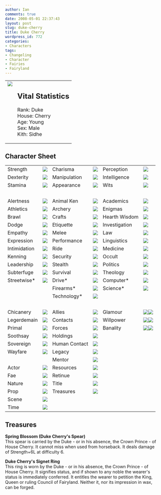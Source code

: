 ```yaml
---
author: Ian
comments: true
date: 2008-05-01 22:37:43
layout: post
slug: duke-cherry
title: Duke Cherry
wordpress_id: 772
categories:
- Characters
tags:
- Changeling
- Character
- Fairies
- Fairyland
---
```


<table border="0" cellspacing="10">
<tr>
<td valign="top"><img src="http://onlydreaming.net/images/avatars/dukecherry.png" /></td>
<td valign="top">
<h2>Vital Statistics</h2>
<p>Rank: Duke<br />
House: Cherry<br />
Age: Young<br />
Sex: Male<br />
Kith: Sidhe</p></td>
</tr>
</table>
<h2>Character Sheet</h2>
<table border="0" width="100%" cellspacing="2" cellpadding="4">
<tr>
<td>Strength</td>
<td><img src="http://onlydreaming.net/images/dots/4.png" /></td>
<td>Charisma</td>
<td><img src="http://onlydreaming.net/images/dots/3.png" /></td>
<td>Perception</td>
<td><img src="http://onlydreaming.net/images/dots/3.png" /></td>
</tr>
<tr>
<td>Dexterity</td>
<td><img src="http://onlydreaming.net/images/dots/4.png" /></td>
<td>Manipulation</td>
<td><img src="http://onlydreaming.net/images/dots/2.png" /></td>
<td>Intelligence</td>
<td><img src="http://onlydreaming.net/images/dots/2.png" /></td>
</tr>
<tr>
<td>Stamina</td>
<td><img src="http://onlydreaming.net/images/dots/4.png" /></td>
<td>Appearance</td>
<td><img src="http://onlydreaming.net/images/dots/4.png" /></td>
<td>Wits</td>
<td><img src="http://onlydreaming.net/images/dots/4.png" /></td>
</tr>
<tr>
<td>&nbsp;</td>
</tr>
<tr>
<td>Alertness</td>
<td><img src="http://onlydreaming.net/images/dots/2.png" /></td>
<td>Animal Ken</td>
<td><img src="http://onlydreaming.net/images/dots/0.png" /></td>
<td>Academics</td>
<td><img src="http://onlydreaming.net/images/dots/2.png" /></td>
</tr>
<tr>
<td>Athletics</td>
<td><img src="http://onlydreaming.net/images/dots/3.png" /></td>
<td>Archery</td>
<td><img src="http://onlydreaming.net/images/dots/3.png" /></td>
<td>Enigmas</td>
<td><img src="http://onlydreaming.net/images/dots/0.png" /></td>
</tr>
<tr>
<td>Brawl</td>
<td><img src="http://onlydreaming.net/images/dots/0.png" /></td>
<td>Crafts</td>
<td><img src="http://onlydreaming.net/images/dots/0.png" /></td>
<td>Hearth Wisdom</td>
<td><img src="http://onlydreaming.net/images/dots/3.png" /></td>
</tr>
<tr>
<td>Dodge</td>
<td><img src="http://onlydreaming.net/images/dots/3.png" /></td>
<td>Etiquette</td>
<td><img src="http://onlydreaming.net/images/dots/5.png" /></td>
<td>Investigation</td>
<td><img src="http://onlydreaming.net/images/dots/0.png" /></td>
</tr>
<tr>
<td>Empathy</td>
<td><img src="http://onlydreaming.net/images/dots/1.png" /></td>
<td>Melee</td>
<td><img src="http://onlydreaming.net/images/dots/4.png" /></td>
<td>Law</td>
<td><img src="http://onlydreaming.net/images/dots/4.png" /></td>
</tr>
<tr>
<td>Expression</td>
<td><img src="http://onlydreaming.net/images/dots/3.png" /></td>
<td>Performance</td>
<td><img src="http://onlydreaming.net/images/dots/2.png" /></td>
<td>Linguistics</td>
<td><img src="http://onlydreaming.net/images/dots/2.png" /></td>
</tr>
<tr>
<td>Intimidation</td>
<td><img src="http://onlydreaming.net/images/dots/0.png" /></td>
<td>Ride</td>
<td><img src="http://onlydreaming.net/images/dots/3.png" /></td>
<td>Medicine</td>
<td><img src="http://onlydreaming.net/images/dots/0.png" /></td>
</tr>
<tr>
<td>Kenning</td>
<td><img src="http://onlydreaming.net/images/dots/2.png" /></td>
<td>Security</td>
<td><img src="http://onlydreaming.net/images/dots/0.png" /></td>
<td>Occult</td>
<td><img src="http://onlydreaming.net/images/dots/0.png" /></td>
</tr>
<tr>
<td>Leadership</td>
<td><img src="http://onlydreaming.net/images/dots/4.png" /></td>
<td>Stealth</td>
<td><img src="http://onlydreaming.net/images/dots/0.png" /></td>
<td>Politics</td>
<td><img src="http://onlydreaming.net/images/dots/4.png" /></td>
</tr>
<tr>
<td>Subterfuge</td>
<td><img src="http://onlydreaming.net/images/dots/3.png" /></td>
<td>Survival</td>
<td><img src="http://onlydreaming.net/images/dots/0.png" /></td>
<td>Theology</td>
<td><img src="http://onlydreaming.net/images/dots/2.png" /></td>
</tr>
<tr>
<td>Streetwise*</td>
<td><img src="http://onlydreaming.net/images/dots/0.png" /></td>
<td>Drive*</td>
<td><img src="http://onlydreaming.net/images/dots/0.png" /></td>
<td>Computer*</td>
<td><img src="http://onlydreaming.net/images/dots/0.png" /></td>
</tr>
<tr>
<td></td>
<td></td>
<td>Firearms*</td>
<td><img src="http://onlydreaming.net/images/dots/0.png" /></td>
<td>Science*</td>
<td><img src="http://onlydreaming.net/images/dots/0.png" /></td>
</tr>
<tr>
<td></td>
<td></td>
<td>Technology*</td>
<td><img src="http://onlydreaming.net/images/dots/0.png" /></td>
<td></td>
<td></td>
</tr>
<tr>
<td>&nbsp;</td>
</tr>
<tr>
<td>Chicanery</td>
<td><img src="http://onlydreaming.net/images/dots/0.png" /></td>
<td>Allies</td>
<td><img src="http://onlydreaming.net/images/dots/3.png" /></td>
<td>Glamour</td>
<td><img src="http://onlydreaming.net/images/dots/4.png" /><img src="http://onlydreaming.net/images/dots/0.png" /></td>
</tr>
<tr>
<td>Legerdemain</td>
<td><img src="http://onlydreaming.net/images/dots/0.png" /></td>
<td>Contacts</td>
<td><img src="http://onlydreaming.net/images/dots/1.png" /></td>
<td>Willpower</td>
<td><img src="http://onlydreaming.net/images/dots/3.png" /><img src="http://onlydreaming.net/images/dots/0.png" /></td>
</tr>
<tr>
<td>Primal</td>
<td><img src="http://onlydreaming.net/images/dots/0.png" /></td>
<td>Forces</td>
<td><img src="http://onlydreaming.net/images/dots/3.png" /></td>
<td>Banality</td>
<td><img src="http://onlydreaming.net/images/dots/2.png" /><img src="http://onlydreaming.net/images/dots/0.png" /></td>
</tr>
<tr>
<td>Soothsay</td>
<td><img src="http://onlydreaming.net/images/dots/4.png" /></td>
<td>Holdings</td>
<td><img src="http://onlydreaming.net/images/dots/4.png" /></td>
<td></td>
<td></td>
</tr>
<tr>
<td>Sovereign</td>
<td><img src="http://onlydreaming.net/images/dots/1.png" /></td>
<td>Human Contact</td>
<td><img src="http://onlydreaming.net/images/dots/0.png" /></td>
<td></td>
<td></td>
</tr>
<tr>
<td>Wayfare</td>
<td><img src="http://onlydreaming.net/images/dots/1.png" /></td>
<td>Legacy</td>
<td><img src="http://onlydreaming.net/images/dots/3.png" /></td>
<td></td>
<td></td>
</tr>
<tr>
<td></td>
<td></td>
<td>Mentor</td>
<td><img src="http://onlydreaming.net/images/dots/0.png" /></td>
<td></td>
<td></td>
</tr>
<tr>
<td>Actor</td>
<td><img src="http://onlydreaming.net/images/dots/0.png" /></td>
<td>Resources</td>
<td><img src="http://onlydreaming.net/images/dots/3.png" /></td>
<td></td>
<td></td>
</tr>
<tr>
<td>Fae</td>
<td><img src="http://onlydreaming.net/images/dots/3.png" /></td>
<td>Retinue</td>
<td><img src="http://onlydreaming.net/images/dots/0.png" /></td>
<td></td>
<td></td>
</tr>
<tr>
<td>Nature</td>
<td><img src="http://onlydreaming.net/images/dots/3.png" /></td>
<td>Title</td>
<td><img src="http://onlydreaming.net/images/dots/4.png" /></td>
<td></td>
<td></td>
</tr>
<tr>
<td>Prop</td>
<td><img src="http://onlydreaming.net/images/dots/0.png" /></td>
<td>Treasures</td>
<td><img src="http://onlydreaming.net/images/dots/2.png" /></td>
<td></td>
<td></td>
</tr>
<tr>
<td>Scene</td>
<td><img src="http://onlydreaming.net/images/dots/1.png" /></td>
<td></td>
<td></td>
<td></td>
<td></td>
</tr>
<tr>
<td>Time</td>
<td><img src="http://onlydreaming.net/images/dots/1.png" /></td>
<td></td>
<td></td>
<td></td>
<td></td>
</tr>
</table>
<h2>Treasures</h2>
<p><b>Spring Blossom (Duke Cherry&#039;s Spear)</b><br />
This spear is carried by the Duke - or in his absence, the Crown Prince - of House Cherry.  It cannot miss when used from horseback.  It deals damage of Strength+6L at difficulty 6. </p>
<p><b>Duke Cherry&#039;s Signet Ring</b><br />
This ring is worn by the Duke - or in his absence, the Crown Prince - of House Cherry.  It signifies status, and if shown to any noble the wearer&#039;s status is immediately conferred.  It entitles the wearer to petition the King, Queen or ruling Council of Fairyland.  Neither it, nor its impression in wax, can be forged.</p>